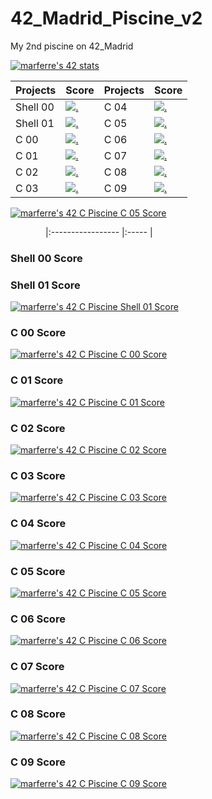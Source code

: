 # 42_Madrid_Piscine_v2

My 2nd piscine on 42_Madrid

[![marferre's 42 stats](https://badge42.vercel.app/api/v2/cl8ep22ei00780glblvm7hy4f/stats?cursusId=9&coalitionId=piscine)](https://github.com/JaeSeoKim/badge42)

| Projects          | Score                                                 | Projects          | Score                                                 |
|:----------------- |:----------------------------------------------------- |:----------------- |:----------------------------------------------------- |
| Shell 00          |[![.](https://bit.ly/3SxnN9n)](https://bit.ly/3ffjJw0) | C 04              |[![.](https://badge42.vercel.app/api/v2/cl8ep22ei00780glblvm7hy4f/project/2736261)](https://bit.ly/3ffjJw0) |
| Shell 01          |[![.](https://badge42.vercel.app/api/v2/cl8ep22ei00780glblvm7hy4f/project/2713695)](https://bit.ly/3ffjJw0) | C 05              |[![.](https://badge42.vercel.app/api/v2/cl8ep22ei00780glblvm7hy4f/project/2736634)](https://bit.ly/3ffjJw0) |
| C 00              |[![.](https://badge42.vercel.app/api/v2/cl8ep22ei00780glblvm7hy4f/project/2717958)](https://bit.ly/3ffjJw0) | C 06              |[![.](https://badge42.vercel.app/api/v2/cl8ep22ei00780glblvm7hy4f/project/2736635)](https://bit.ly/3ffjJw0) |
| C 01              |[![.](https://badge42.vercel.app/api/v2/cl8ep22ei00780glblvm7hy4f/project/2723865)](https://bit.ly/3ffjJw0) | C 07              |[![.](https://badge42.vercel.app/api/v2/cl8ep22ei00780glblvm7hy4f/project/2746898)](https://bit.ly/3ffjJw0) |
| C 02              |[![.](https://badge42.vercel.app/api/v2/cl8ep22ei00780glblvm7hy4f/project/2725486)](https://bit.ly/3ffjJw0) | C 08              |[![.](https://badge42.vercel.app/api/v2/cl8ep22ei00780glblvm7hy4f/project/2750841)](https://bit.ly/3ffjJw0) |
| C 03              |[![.](https://badge42.vercel.app/api/v2/cl8ep22ei00780glblvm7hy4f/project/2730562)](https://bit.ly/3ffjJw0) | C 09              |[![.](https://badge42.vercel.app/api/v2/cl8ep22ei00780glblvm7hy4f/project/2752734)](https://bit.ly/3ffjJw0) |

[![marferre's 42 C Piscine C 05 Score](https://badge42.vercel.app/api/v2/cl8ep22ei00780glblvm7hy4f/project/2736634)](https://github.com/JaeSeoKim/badge42)


&emsp;&emsp;&emsp;&emsp;|:----------------- |:----- |
### Shell 00 Score

### Shell 01 Score
[![marferre's 42 C Piscine Shell 01 Score]()](https://github.com/JaeSeoKim/badge42)

### C 00 Score
[![marferre's 42 C Piscine C 00 Score]()](https://github.com/JaeSeoKim/badge42)

### C 01 Score
[![marferre's 42 C Piscine C 01 Score]()](https://github.com/JaeSeoKim/badge42)

### C 02 Score
[![marferre's 42 C Piscine C 02 Score]()](https://github.com/JaeSeoKim/badge42)

### C 03 Score
[![marferre's 42 C Piscine C 03 Score]()](https://github.com/JaeSeoKim/badge42)

### C 04 Score
[![marferre's 42 C Piscine C 04 Score]()](https://github.com/JaeSeoKim/badge42)

### C 05 Score
[![marferre's 42 C Piscine C 05 Score]()](https://github.com/JaeSeoKim/badge42)

### C 06 Score
[![marferre's 42 C Piscine C 06 Score]()](https://github.com/JaeSeoKim/badge42)

### C 07 Score
[![marferre's 42 C Piscine C 07 Score]()](https://github.com/JaeSeoKim/badge42)

### C 08 Score
[![marferre's 42 C Piscine C 08 Score]()](https://github.com/JaeSeoKim/badge42)

### C 09 Score
[![marferre's 42 C Piscine C 09 Score]()](https://github.com/JaeSeoKim/badge42)
